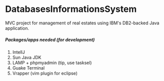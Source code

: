 # DatabasesInformationsSystem
 MVC project for management of real estates using IBM's DB2-backed Java application.

##### Packages/apps needed (for development)

1. IntellJ
2. Sun Java JDK
3. LAMP + phpmyadmin (tip, use tasksel)
4. Guake Terminal
5. Vrapper (vim plugin for eclipse)
